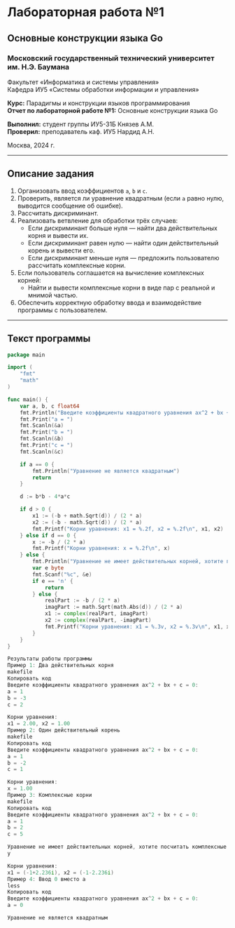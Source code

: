 # Лабораторная работа №1

## Основные конструкции языка Go

### Московский государственный технический университет им. Н.Э. Баумана  
Факультет «Информатика и системы управления»  
Кафедра ИУ5 «Системы обработки информации и управления»

**Курс:** Парадигмы и конструкции языков программирования  
**Отчет по лабораторной работе №1:** Основные конструкции языка Go

**Выполнил:** студент группы ИУ5-31Б Князев А.М.  
**Проверил:** преподаватель каф. ИУ5 Нардид А.Н.  

Москва, 2024 г.

---

## Описание задания

1. Организовать ввод коэффициентов `a`, `b` и `c`.
2. Проверить, является ли уравнение квадратным (если `a` равно нулю, выводится сообщение об ошибке).
3. Рассчитать дискриминант.
4. Реализовать ветвление для обработки трёх случаев:
    - Если дискриминант больше нуля — найти два действительных корня и вывести их.
    - Если дискриминант равен нулю — найти один действительный корень и вывести его.
    - Если дискриминант меньше нуля — предложить пользователю рассчитать комплексные корни.
5. Если пользователь соглашается на вычисление комплексных корней:
    - Найти и вывести комплексные корни в виде пар с реальной и мнимой частью.
6. Обеспечить корректную обработку ввода и взаимодействие программы с пользователем.

---

## Текст программы

```go
package main

import (
    "fmt"
    "math"
)

func main() {
    var a, b, c float64
    fmt.Println("Введите коэффициенты квадратного уравнения ax^2 + bx + c = 0:")
    fmt.Print("a = ")
    fmt.Scanln(&a)
    fmt.Print("b = ")
    fmt.Scanln(&b)
    fmt.Print("c = ")
    fmt.Scanln(&c)

    if a == 0 {
        fmt.Println("Уравнение не является квадратным")
        return
    }

    d := b*b - 4*a*c

    if d > 0 {
        x1 := (-b + math.Sqrt(d)) / (2 * a)
        x2 := (-b - math.Sqrt(d)) / (2 * a)
        fmt.Printf("Корни уравнения: x1 = %.2f, x2 = %.2f\n", x1, x2)
    } else if d == 0 {
        x := -b / (2 * a)
        fmt.Printf("Корни уравнения: x = %.2f\n", x)
    } else {
        fmt.Println("Уравнение не имеет действительных корней, хотите посчитать комплексные корни?(y/n)")
        var e byte
        fmt.Scanf("%c", &e)
        if e == 'n' {
            return
        } else {
            realPart := -b / (2 * a)
            imagPart := math.Sqrt(math.Abs(d)) / (2 * a)
            x1 := complex(realPart, imagPart)
            x2 := complex(realPart, -imagPart)
            fmt.Printf("Корни уравнения: x1 = %.3v, x2 = %.3v\n", x1, x2)
        }
    }
}

Результаты работы программы
Пример 1: Два действительных корня
makefile
Копировать код
Введите коэффициенты квадратного уравнения ax^2 + bx + c = 0:
a = 1
b = -3
c = 2

Корни уравнения: 
x1 = 2.00, x2 = 1.00
Пример 2: Один действительный корень
makefile
Копировать код
Введите коэффициенты квадратного уравнения ax^2 + bx + c = 0:
a = 1
b = -2
c = 1

Корни уравнения: 
x = 1.00
Пример 3: Комплексные корни
makefile
Копировать код
Введите коэффициенты квадратного уравнения ax^2 + bx + c = 0:
a = 1
b = 2
c = 5

Уравнение не имеет действительных корней, хотите посчитать комплексные корни?(y/n)
y

Корни уравнения: 
x1 = (-1+2.236i), x2 = (-1-2.236i)
Пример 4: Ввод 0 вместо a
less
Копировать код
Введите коэффициенты квадратного уравнения ax^2 + bx + c = 0:
a = 0

Уравнение не является квадратным